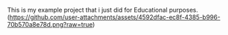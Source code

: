 This is my example project that i just did for Educational purposes.
(https://github.com/user-attachments/assets/4592dfac-ec8f-4385-b996-70b570a8e78d.png?raw=true)
